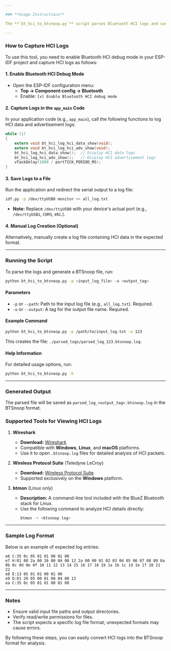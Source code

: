 ```yaml
---

### **Usage Instructions**

The **`bt_hci_to_btsnoop.py`** script parses Bluetooth HCI logs and converts them into the BTSnoop format, allowing for detailed analysis. It reads an input log file, processes each line, and writes HCI packets to an output file.

---
```


### **How to Capture HCI Logs**

To use this tool, you need to enable Bluetooth HCI debug mode in your ESP-IDF project and capture HCI logs as follows:

#### 1. Enable Bluetooth HCI Debug Mode
- Open the ESP-IDF configuration menu:
  - **Top → Component config → Bluetooth**
  - Enable: `[x] Enable Bluetooth HCI debug mode`

#### 2. Capture Logs in the `app_main` Code
In your application code (e.g., `app_main`), call the following functions to log HCI data and advertisement logs:

```c
while (1)
{
    extern void bt_hci_log_hci_data_show(void);
    extern void bt_hci_log_hci_adv_show(void);
    bt_hci_log_hci_data_show();  // Display HCI data logs
    bt_hci_log_hci_adv_show();   // Display HCI advertisement logs
    vTaskDelay(1000 / portTICK_PERIOD_MS);
}
```

#### 3. Save Logs to a File
Run the application and redirect the serial output to a log file:

```bash
idf.py -p /dev/ttyUSB0 monitor >> all_log.txt
```

- **Note:** Replace `/dev/ttyUSB0` with your device's actual port (e.g., `/dev/ttyUSB1`, `COM3`, etc.).

#### 4. Manual Log Creation (Optional)
Alternatively, manually create a log file containing HCI data in the expected format.

---

### **Running the Script**

To parse the logs and generate a BTSnoop file, run:

```bash
python bt_hci_to_btsnoop.py -p <input_log_file> -o <output_tag>
```

#### **Parameters**
- `-p` or `--path`: Path to the input log file (e.g., `all_log.txt`). Required.
- `-o` or `--output`: A tag for the output file name. Required.

#### **Example Command**
```bash
python bt_hci_to_btsnoop.py -p /path/to/input_log.txt -o 123
```

This creates the file: `./parsed_logs/parsed_log_123.btsnoop.log`.

#### **Help Information**
For detailed usage options, run:
```bash
python bt_hci_to_btsnoop.py -h
```

---

### **Generated Output**

The parsed file will be saved as `parsed_log_<output_tag>.btsnoop.log` in the BTSnoop format.

### **Supported Tools for Viewing HCI Logs**

1. **Wireshark**
   - **Download:** [Wireshark](https://www.wireshark.org/)
   - Compatible with **Windows**, **Linux**, and **macOS** platforms.
   - Use it to open `.btsnoop.log` files for detailed analysis of HCI packets.

2. **Wireless Protocol Suite** (Teledyne LeCroy)
   - **Download:** [Wireless Protocol Suite](https://www.teledynelecroy.com/support/softwaredownload/psgdocuments.aspx?standardid=2&mseries=672)
   - Supported exclusively on the **Windows** platform.

3. **btmon** (Linux only)
   - **Description:** A command-line tool included with the BlueZ Bluetooth stack for Linux.
   - Use the following command to analyze HCI details directly:
     ```bash
     btmon -r <btsnoop log>
     ```
---

### **Sample Log Format**

Below is an example of expected log entries:

```plaintext
e6 C:35 0c 05 01 01 00 01 00
e7 H:01 00 2a 00 26 00 04 00 12 2a 00 00 01 02 03 04 05 06 07 08 09 0a 0b 0c 0d 0e 0f 10 11 12 13 14 15 16 17 18 19 1a 1b 1c 1d 1e 1f 20 21 22
e8 E:13 05 01 01 00 01 00
e9 D:01 20 05 00 01 00 04 00 13
ea C:35 0c 05 01 01 00 01 00
```

---

### **Notes**
- Ensure valid input file paths and output directories.
- Verify read/write permissions for files.
- The script expects a specific log file format; unexpected formats may cause errors.

By following these steps, you can easily convert HCI logs into the BTSnoop format for analysis.
